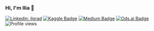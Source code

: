 ### Hi, I'm Ilia 👋

[![Linkedin: ilgrad](https://img.shields.io/badge/-Ilya%20Gradina-blue?style=flat-square&logo=Linkedin&logoColor=white&link=https://www.linkedin.com/in/ilgrad/)](https://www.linkedin.com/in/ilgrad/)
[![Kaggle Badge](https://img.shields.io/badge/-ilgrad-teal?style=flat&logo=kaggle&logoColor=deepblue&link=https://www.kaggle.com/ilgrad)](https://www.kaggle.com/ilgrad)
[![Medium Badge](https://img.shields.io/badge/-ilgrad-000000?style=flat&labelColor=000000&logo=Medium&link=https://medium.com/@ilgrad)](https://medium.com/@ilgrad)
[![Ods.ai Badge](https://img.shields.io/badge/-ilgrad-white?style=flat&logo=odsai&logoColor=crimson&link=https://ods.ai/users/ca4456951002)](https://ods.ai/users/ca4456951002)
![Profile views](https://gpvc.arturio.dev/ilgrad)
